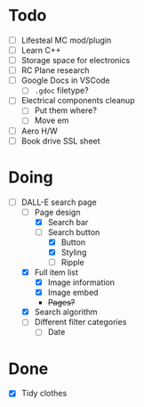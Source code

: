 # Todo
- [ ] Lifesteal MC mod/plugin
- [ ] Learn C++
- [ ] Storage space for electronics
- [ ] RC Plane research
- [ ] Google Docs in VSCode
    - [ ] `.gdoc` filetype?
- [ ] Electrical components cleanup
    - [ ] Put them where?
    - [ ] Move em
- [ ] Aero H/W
- [ ] Book drive SSL sheet

# Doing
- [ ] DALL-E search page
    - [ ] Page design
        - [x] Search bar
        - [ ] Search button
            - [x] Button
            - [x] Styling
            - [ ] Ripple
    - [x] Full item list
        - [x] Image information
        - [x] Image embed
        - ~~Pages?~~
    - [x] Search algorithm
    - [ ] Different filter categories
        - [ ] Date

# Done
- [x] Tidy clothes